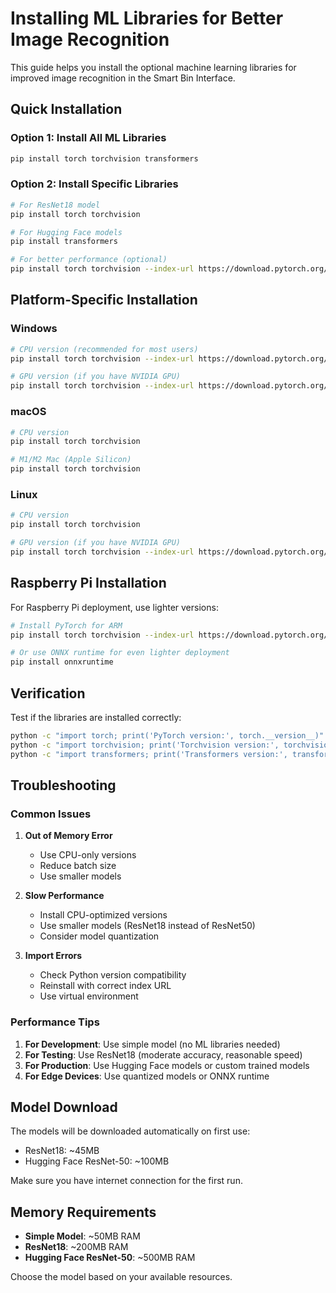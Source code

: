 # Installing ML Libraries for Better Image Recognition

This guide helps you install the optional machine learning libraries for improved image recognition in the Smart Bin Interface.

## Quick Installation

### Option 1: Install All ML Libraries
```bash
pip install torch torchvision transformers
```

### Option 2: Install Specific Libraries
```bash
# For ResNet18 model
pip install torch torchvision

# For Hugging Face models
pip install transformers

# For better performance (optional)
pip install torch torchvision --index-url https://download.pytorch.org/whl/cpu
```

## Platform-Specific Installation

### Windows
```bash
# CPU version (recommended for most users)
pip install torch torchvision --index-url https://download.pytorch.org/whl/cpu

# GPU version (if you have NVIDIA GPU)
pip install torch torchvision --index-url https://download.pytorch.org/whl/cu118
```

### macOS
```bash
# CPU version
pip install torch torchvision

# M1/M2 Mac (Apple Silicon)
pip install torch torchvision
```

### Linux
```bash
# CPU version
pip install torch torchvision

# GPU version (if you have NVIDIA GPU)
pip install torch torchvision --index-url https://download.pytorch.org/whl/cu118
```

## Raspberry Pi Installation

For Raspberry Pi deployment, use lighter versions:

```bash
# Install PyTorch for ARM
pip install torch torchvision --index-url https://download.pytorch.org/whl/cpu

# Or use ONNX runtime for even lighter deployment
pip install onnxruntime
```

## Verification

Test if the libraries are installed correctly:

```bash
python -c "import torch; print('PyTorch version:', torch.__version__)"
python -c "import torchvision; print('Torchvision version:', torchvision.__version__)"
python -c "import transformers; print('Transformers version:', transformers.__version__)"
```

## Troubleshooting

### Common Issues

1. **Out of Memory Error**
   - Use CPU-only versions
   - Reduce batch size
   - Use smaller models

2. **Slow Performance**
   - Install CPU-optimized versions
   - Use smaller models (ResNet18 instead of ResNet50)
   - Consider model quantization

3. **Import Errors**
   - Check Python version compatibility
   - Reinstall with correct index URL
   - Use virtual environment

### Performance Tips

1. **For Development**: Use simple model (no ML libraries needed)
2. **For Testing**: Use ResNet18 (moderate accuracy, reasonable speed)
3. **For Production**: Use Hugging Face models or custom trained models
4. **For Edge Devices**: Use quantized models or ONNX runtime

## Model Download

The models will be downloaded automatically on first use:
- ResNet18: ~45MB
- Hugging Face ResNet-50: ~100MB

Make sure you have internet connection for the first run.

## Memory Requirements

- **Simple Model**: ~50MB RAM
- **ResNet18**: ~200MB RAM
- **Hugging Face ResNet-50**: ~500MB RAM

Choose the model based on your available resources.

